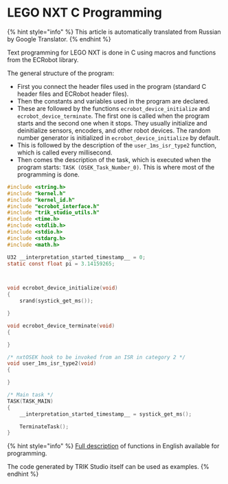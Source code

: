 # LEGO NXT C Programming

{% hint style="info" %}
This article is automatically translated from Russian by Google Translator.
{% endhint %}

Text programming for LEGO NXT is done in C using macros and functions from the ECRobot library.

The general structure of the program:

* First you connect the header files used in the program (standard C header files and ECRobot header files).
* Then the constants and variables used in the program are declared.
* These are followed by the functions `ecrobot_device_initialize` and `ecrobot_device_terminate`. The first one is called when the program starts and the second one when it stops. They usually initialize and deinitialize sensors, encoders, and other robot devices. The random number generator is initialized in `ecrobot_device_initialize` by default.
* This is followed by the description of the `user_1ms_isr_type2` function, which is called every millisecond.
* Then comes the description of the task, which is executed when the program starts: `TASK (OSEK_Task_Number_0)`. This is where most of the programming is done.

```c
#include <string.h>
#include "kernel.h"
#include "kernel_id.h"
#include "ecrobot_interface.h"
#include "trik_studio_utils.h"
#include <time.h>
#include <stdlib.h>
#include <stdio.h>
#include <stdarg.h>
#include <math.h>

U32 __interpretation_started_timestamp__ = 0;
static const float pi = 3.14159265;



void ecrobot_device_initialize(void)
{
	srand(systick_get_ms());

}

void ecrobot_device_terminate(void)
{

}

/* nxtOSEK hook to be invoked from an ISR in category 2 */
void user_1ms_isr_type2(void)
{

}

/* Main task */
TASK(TASK_MAIN)
{
	__interpretation_started_timestamp__ = systick_get_ms();

	TerminateTask();
}
```

{% hint style="info" %}
[Full description](http://lejos-osek.sourceforge.net/api.htm) of functions in English available for programming.

The code generated by TRIK Studio itself can be used as examples.
{% endhint %}
